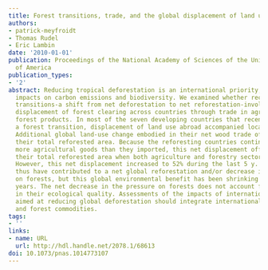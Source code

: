 ```yaml
---
title: Forest transitions, trade, and the global displacement of land use.
authors:
- patrick-meyfroidt
- Thomas Rudel
- Eric Lambin
date: '2010-01-01'
publication: Proceedings of the National Academy of Sciences of the United States
  of America
publication_types:
- '2'
abstract: Reducing tropical deforestation is an international priority, given its
  impacts on carbon emissions and biodiversity. We examined whether recent forest
  transitions-a shift from net deforestation to net reforestation-involved a geographic
  displacement of forest clearing across countries through trade in agricultural and
  forest products. In most of the seven developing countries that recently experienced
  a forest transition, displacement of land use abroad accompanied local reforestation.
  Additional global land-use change embodied in their net wood trade offset 74% of
  their total reforested area. Because the reforesting countries continued to export
  more agricultural goods than they imported, this net displacement offset 22% of
  their total reforested area when both agriculture and forestry sectors are included.
  However, this net displacement increased to 52% during the last 5 y. These countries
  thus have contributed to a net global reforestation and/or decrease in the pressure
  on forests, but this global environmental benefit has been shrinking during recent
  years. The net decrease in the pressure on forests does not account for differences
  in their ecological quality. Assessments of the impacts of international policies
  aimed at reducing global deforestation should integrate international trade in agricultural
  and forest commodities.
tags:
- ''
links:
- name: URL
  url: http://hdl.handle.net/2078.1/68613
doi: 10.1073/pnas.1014773107
---
```


